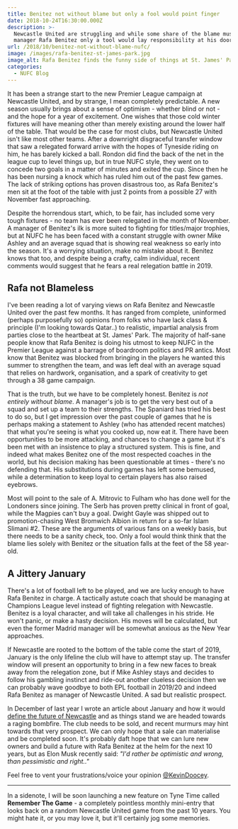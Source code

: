 ```yaml
---
title: Benitez not without blame but only a fool would point finger
date: 2018-10-24T16:30:00.000Z
description: >-
  Newcastle United are struggling and while some share of the blame must fall on
  manager Rafa Benitez only a tool would lay responsibility at his door.
url: /2018/10/benitez-not-without-blame-nufc/
image: /images/rafa-benitez-st-james-park.jpg
image_alt: Rafa Benitez finds the funny side of things at St. James' Park.
categories:
  - NUFC Blog
---
```

It has been a strange start to the new Premier League campaign at Newcastle United, and by strange, I mean completely predictable. A new season usually brings about a sense of optimism - whether blind or not - and the hope for a year of excitement. One wishes that those cold winter fixtures will have meaning other than merely existing around the lower half of the table. That would be the case for most clubs, but Newcastle United isn't like most other teams. After a downright disgraceful transfer window that saw a relegated forward arrive with the hopes of Tyneside riding on him, he has barely kicked a ball. Rondon did find the back of the net in the league cup to level things up, but in true NUFC style, they went on to concede two goals in a matter of minutes and exited the cup. Since then he has been nursing a knock which has ruled him out of the past few games. The lack of striking options has proven disastrous too, as Rafa Benitez's men sit at the foot of the table with just 2 points from a possible 27 with November fast approaching.

Despite the horrendous start, which, to be fair, has included some very tough fixtures - no team has ever been relegated in the month of November. A manager of Benitez's ilk is more suited to fighting for titles/major trophies, but at NUFC he has been faced with a constant struggle with owner Mike Ashley and an average squad that is showing real weakness so early into the season. It's a worrying situation, make no mistake about it. Benitez knows that too, and despite being a crafty, calm individual, recent comments would suggest that he fears a real relegation battle in 2019.

## Rafa not Blameless

I've been reading a lot of varying views on Rafa Benitez and Newcastle United over the past few months. It has ranged from complete, uninformed (perhaps purposefully so) opinions from folks who have lack class & principle (I'm looking towards Qatar..) to realistic, impartial analysis from parties close to the heartbeat at St. James' Park. The majority of half-sane people know that Rafa Benitez is doing his utmost to keep NUFC in the Premier League against a barrage of boardroom politics and PR antics. Most know that Benitez was blocked from bringing in the players he wanted this summer to strengthen the team, and was left deal with an average squad that relies on hardwork, organisation, and a spark of creativity to get through a 38 game campaign.

That is the truth, but we have to be completely honest. Benitez is _not entirely without blame_. A manager's job is to get the very best out of a squad and set up a team to their strengths. The Spaniard has tried his best to do so, but I get impression over the past couple of games that he is perhaps making a statement to Ashley (who has attended recent matches) that what you're seeing is what you cooked up, now eat it. There have been opportunities to be more attacking, and chances to change a game but  it's been met with an insistence to play a structured system. This is fine, and indeed what makes Benitez one of the most respected coaches in the world, but his decision making has been questionable at times - there's no defending that. His substitutions during games has left some bemused, while a determination to keep loyal to certain players has also raised eyebrows.

Most will point to the sale of A. Mitrovic to Fulham who has done well for the Londoners since joining. The Serb has proven pretty clinical in front of goal, while the Magpies can't buy a goal. Dwight Gayle was shipped out to promotion-chasing West Bromwich Albion in return for a so-far Islam Slimani #2. These are the arguments of various fans on a weekly basis, but there needs to be a sanity check, too. Only a fool would think think that the blame lies solely with Benitez or the situation falls at the feet of the 58 year-old.

## A Jittery January

There's a lot of football left to be played, and we are lucky enough to have Rafa Benitez in charge. A tactically astute coach that should be managing at Champions League level instead of fighting relegation with Newcastle. Benitez is a loyal character, and will take all challenges in his stride. He won't panic, or make a hasty decision. His moves will be calculated, but even the former Madrid manager will be somewhat anxious as the New Year approaches.

If Newcastle are rooted to the bottom of the table come the start of 2019, January is the only lifeline the club will have to attempt stay up. The transfer window will present an opportunity to bring in a few new faces to break away from the relegation zone, but if Mike Ashley stays and decides to follow his gambling instinct and ride-out another clueless decision then we can probably wave goodbye to both EPL football in 2019/20 and indeed Rafa Benitez as manager of Newcastle United. A sad but realistic prospect.

In December of last year I wrote an article about January and how it would [define the future of Newcastle](https://www.tynetime.com/2017/12/future-of-newcastle-united-delicately-poised/) and as things stand we are headed towards a raging bombfire. The club needs to be sold, and recent murmurs may hint towards that very prospect. We can only hope that a sale can materialise and be completed soon. It's probably daft hope that we can lure new owners and build a future with Rafa Benitez at the helm for the next 10 years, but as Elon Musk recently said: _"I'd rather be optimistic and wrong, than pessimistic and right.."_

Feel free to vent your frustrations/voice your opinion [@KevinDoocey](https://twitter.com/kevindoocey).

---

In a sidenote, I will be soon launching a new feature on Tyne Time called **Remember The Game** - a completely pointless monthly mini-entry that looks back on a random Newcastle United game from the past 10 years. You might hate it, or you may love it, but it'll certainly jog some memories.
